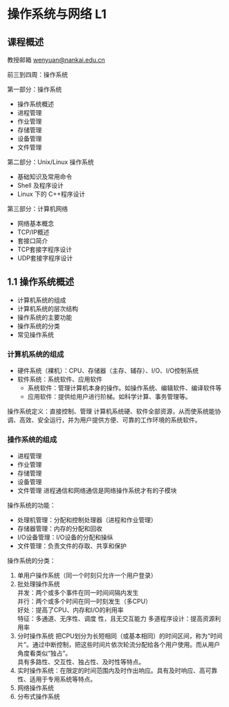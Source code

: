 # 操作系统与网络 L1

## 课程概述

教授邮箱 <wenyuan@nankai.edu.cn>

前三到四周：操作系统

第一部分：操作系统

 - 操作系统概述
 - 进程管理
 - 作业管理
 - 存储管理
 - 设备管理
 - 文件管理

第二部分：Unix/Linux 操作系统

- 基础知识及常用命令
- Shell 及程序设计
- Linux 下的 C++程序设计

第三部分：计算机网络

- 网络基本概念
- TCP/IP概述
- 套接口简介
- TCP套接字程序设计
- UDP套接字程序设计


## 1.1 操作系统概述

- 计算机系统的组成
- 计算机系统的层次结构
- 操作系统的主要功能
- 操作系统的分类
- 常见操作系统

### 计算机系统的组成

- 硬件系统（裸机）：CPU、存储器（主存、辅存）、I/O、I/O控制系统
- 软件系统：系统软件、应用软件
	- 系统软件：管理计算机本身的操作。如操作系统、编辑软件、编译软件等
	- 应用软件：提供给用户进行阶梯。如科学计算、事务管理等。

操作系统定义：直接控制、管理
计算机系统硬、软件全部资源，从而使系统能协调、高效、安全运行，并为用户提供方便、可靠的工作环境的系统软件。

### 操作系统的组成

 - 进程管理
 - 作业管理
 - 存储管理
 - 设备管理
 - 文件管理
 进程通信和网络通信是网络操作系统才有的子模块
 
 操作系统的功能：
 
 - 处理机管理：分配和控制处理器（进程和作业管理）
 - 存储器管理：内存的分配和回收
 - I/O设备管理：I/O设备的分配和操纵
 - 文件管理：负责文件的存取、共享和保护

 
操作系统的分类：

1. 单用户操作系统（同一个时刻只允许一个用户登录）
2. 批处理操作系统  
	并发：两个或多个事件在同一时间间隔内发生  
	并行：两个或多个时间在同一时刻发生（多CPU）  
	好处：提高了CPU、内存和I/O的利用率  
	特征：多通道、无序性、调度  性，且无交互能力
	多道程序设计：提高资源利用率
3. 分时操作系统
	把CPU划分为长短相同（或基本相同）的时间区间，称为“时间片”。通过中断控制，把这些时间片依次轮流分配给各个用户使用。而从用户角度看类似“独占”。  
	具有多路性、交互性、独占性、及时性等特点。  
4. 实时操作系统：在限定的时间范围内及时作出响应。具有及时响应、高可靠性、适用于专用系统等特点。
5. 网络操作系统
6. 分布式操作系统